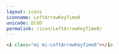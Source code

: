 ```yaml
---
layout: icons
iconname: LeftArrowKeyTime0
unicode: EC6D
permalink: /icon/LeftArrowKeyTime0/
---
```


``` html
<i class="mi mi-LeftArrowKeyTime0"></i>
```
